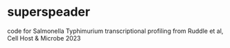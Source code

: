 # superspeader
code for Salmonella Typhimurium transcriptional profiling from Ruddle et al, Cell Host & Microbe 2023
